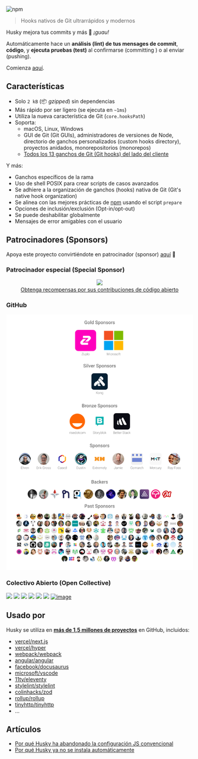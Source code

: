 ![npm](https://img.shields.io/npm/dm/husky)

> Hooks nativos de Git ultrarrápidos y modernos

Husky mejora tus commits y más 🐶 _¡guau!_

Automáticamente hace un **análisis (lint) de tus mensages de commit**, **código**, y **ejecuta pruebas (test)** al confirmarse (committing ) o al enviar (pushing).

Comienza [aquí](/es/get-started.md).

## Características

- Solo `2 kB` (📦 _gzipped_) sin dependencias
- Más rápido por ser ligero (se ejecuta en `~1ms`)
- Utiliza la nueva característica de Git (`core.hooksPath`)
- Soporta:
  - macOS, Linux, Windows
  - GUI de Git (Git GUIs), administradores de versiones de Node, directorio de ganchos personalizados (custom hooks directory), proyectos anidados, monorepositorios (monorepos)
  - [Todos los 13 ganchos de Git (Git hooks) del lado del cliente](https://git-scm.com/docs/githooks)

Y más:

- Ganchos específicos de la rama
- Uso de shell POSIX para crear scripts de casos avanzados
- Se adhiere a la organización de ganchos (hooks) nativa de Git (Git's native hook organization)
- Se alinea con las mejores prácticas de [npm](https://docs.npmjs.com/cli/v10/using-npm/scripts#best-practices) usando el script `prepare`
- Opciones de inclusión/exclusión (Opt-in/opt-out)
- Se puede deshabilitar globalmente
- Mensajes de error amigables con el usuario

## Patrocinadores (Sponsors)

Apoya este proyecto convirtiéndote en patrocinador (sponsor) [aquí](https://github.com/sponsors/typicode) 💖

### Patrocinador especial (Special Sponsor)

<p align="center">
  <a href="https://app.tea.xyz/sign-up?r=8L2HWfJB6hs">
    <img src="https://github.com/typicode/husky/assets/5502029/1b95c571-0157-48bc-a147-0d8d2fbc1d8a" /><br/>
    Obtenga recompensas por sus contribuciones de código abierto
  </a>
</p>

### GitHub

<p align="center">
  <a href="../sponsorkit/sponsors.svg">
    <img src='../sponsorkit/sponsors.svg'/>
  </a>
</p>

### Colectivo Abierto (Open Collective)

<a href="https://opencollective.com/husky/tiers/company/0/website"><img src="https://opencollective.com/husky/tiers/company/0/avatar.svg?avatarHeight=120"></a>
<a href="https://opencollective.com/husky/tiers/company/1/website"><img src="https://opencollective.com/husky/tiers/company/1/avatar.svg?avatarHeight=120"></a>
<a href="https://opencollective.com/husky/tiers/company/2/website"><img src="https://opencollective.com/husky/tiers/company/2/avatar.svg?avatarHeight=120"></a>
<a href="https://opencollective.com/husky/tiers/company/3/website"><img src="https://opencollective.com/husky/tiers/company/3/avatar.svg?avatarHeight=120"></a>
<a href="https://opencollective.com/husky/tiers/company/4/website"><img src="https://opencollective.com/husky/tiers/company/4/avatar.svg?avatarHeight=120"></a>
<a href="https://opencollective.com/husky/tiers/company/5/website"><img src="https://opencollective.com/husky/tiers/company/5/avatar.svg?avatarHeight=120"></a>
[![image](https://github.com/user-attachments/assets/b9c5a918-70fc-4615-ae7d-e7e5bc3c66e8)](https://www.sanity.io/)

## Usado por

Husky se utiliza en [**más de 1,5 millones de proyectos**](https://github.com/typicode/husky/network/dependents?package_id=UGFja2FnZS0xODQzNTgwNg%3D%3D) en GitHub, incluidos:

- [vercel/next.js](https://github.com/vercel/next.js)
- [vercel/hyper](https://github.com/vercel/hyper)
- [webpack/webpack](https://github.com/webpack/webpack)
- [angular/angular](https://github.com/angular/angular)
- [facebook/docusaurus](https://github.com/facebook/docusaurus)
- [microsoft/vscode](https://github.com/microsoft/vscode)
- [11ty/eleventy](https://github.com/11ty/eleventy)
- [stylelint/stylelint](https://github.com/stylelint/stylelint)
- [colinhacks/zod](https://github.com/colinhacks/zod)
- [rollup/rollup](https://github.com/rollup/rollup)
- [tinyhttp/tinyhttp](https://github.com/tinyhttp/tinyhttp)
- ...

## Artículos

- [Por qué Husky ha abandonado la configuración JS convencional](https://blog.typicode.com/posts/husky-git-hooks-javascript-config/)
- [Por qué Husky ya no se instala automáticamente](https://blog.typicode.com/posts/husky-git-hooks-autoinstall/)
